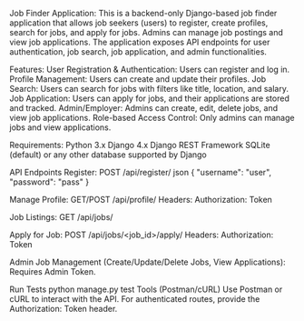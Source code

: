 Job Finder Application:
This is a backend-only Django-based job finder application that allows job seekers (users) to register, create profiles, search for jobs, and apply for jobs. Admins can manage job postings and view job applications. The application exposes API endpoints for user authentication, job search, job application, and admin functionalities.

Features:
User Registration & Authentication: Users can register and log in.
Profile Management: Users can create and update their profiles.
Job Search: Users can search for jobs with filters like title, location, and salary.
Job Application: Users can apply for jobs, and their applications are stored and tracked.
Admin/Employer: Admins can create, edit, delete jobs, and view job applications.
Role-based Access Control: Only admins can manage jobs and view applications.

Requirements:
Python 3.x
Django 4.x
Django REST Framework
SQLite (default) or any other database supported by Django

API Endpoints
Register:
POST /api/register/
json
{ "username": "user", "password": "pass" }

Manage Profile:
GET/POST /api/profile/
Headers: Authorization: Token <user-token>

Job Listings:
GET /api/jobs/

Apply for Job:
POST /api/jobs/<job_id>/apply/
Headers: Authorization: Token <user-token>

Admin Job Management (Create/Update/Delete Jobs, View Applications):
Requires Admin Token.

Run Tests
python manage.py test
Tools (Postman/cURL)
Use Postman or cURL to interact with the API. For authenticated routes, provide the Authorization: Token <your-token> header.
